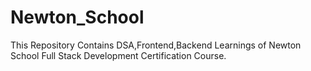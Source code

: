 # Newton_School
This Repository Contains DSA,Frontend,Backend Learnings of Newton School Full Stack Development Certification Course. 
